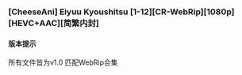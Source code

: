 ### [CheeseAni] Eiyuu Kyoushitsu [1-12][CR-WebRip][1080p][HEVC+AAC][简繁内封]


#### 版本提示
所有文件皆为v1.0 匹配WebRip合集
